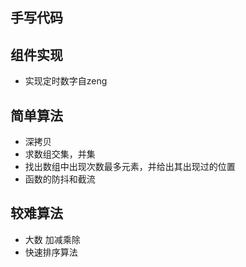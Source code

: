 ## 手写代码

## 组件实现
- 实现定时数字自zeng
## 简单算法
- 深拷贝
- 求数组交集，并集
- 找出数组中出现次数最多元素，并给出其出现过的位置
- 函数的防抖和截流

## 较难算法
- 大数 加减乘除
- 快速排序算法